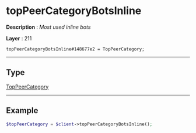 # topPeerCategoryBotsInline

**Description** : *Most used inline bots*

**Layer** : 211

```tl
topPeerCategoryBotsInline#148677e2 = TopPeerCategory;
```

---

## Type

[TopPeerCategory](type/TopPeerCategory)

---

## Example

```php
$topPeerCategory = $client->topPeerCategoryBotsInline();
```